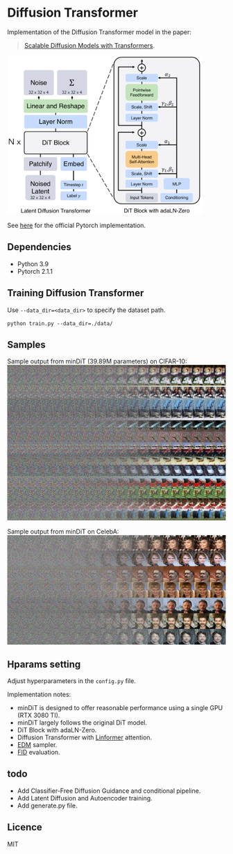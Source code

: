 # Diffusion Transformer
Implementation of the Diffusion Transformer model in the paper:

> [Scalable Diffusion Models with Transformers](https://arxiv.org/abs/2212.09748). 

<img src="./images/ldt.png" width="450px"></img>

See [here](https://github.com/facebookresearch/DiT) for the official Pytorch implementation.


## Dependencies
- Python 3.9
- Pytorch 2.1.1


## Training Diffusion Transformer
Use `--data_dir=<data_dir>` to specify the dataset path.
```
python train.py --data_dir=./data/
```


## Samples
Sample output from minDiT (39.89M parameters) on CIFAR-10:
<img src="./images/diff_cifar.png" width="550px"></img>

Sample output from minDiT on CelebA:
<img src="./images/diff_celeba64.png" width="650px"></img>


## Hparams setting
Adjust hyperparameters in the `config.py` file.

Implementation notes:
- minDiT is designed to offer reasonable performance using a single GPU (RTX 3080 TI).
- minDiT largely follows the original DiT model.
- DiT Block with adaLN-Zero.
- Diffusion Transformer with [Linformer](https://arxiv.org/abs/2006.04768) attention.
- [EDM](https://arxiv.org/abs/2206.00364) sampler.
- [FID](https://arxiv.org/abs/1706.08500) evaluation.


## todo
- Add Classifier-Free Diffusion Guidance and conditional pipeline.
- Add Latent Diffusion and Autoencoder training.
- Add generate.py file.


## Licence
MIT
